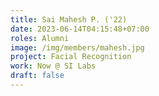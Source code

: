 ```yaml
---
title: Sai Mahesh P. ('22)
date: 2023-06-14T04:15:48+07:00
roles: Alumni
image: /img/members/mahesh.jpg
project: Facial Recognition
work: Now @ SI Labs
draft: false
---
```


